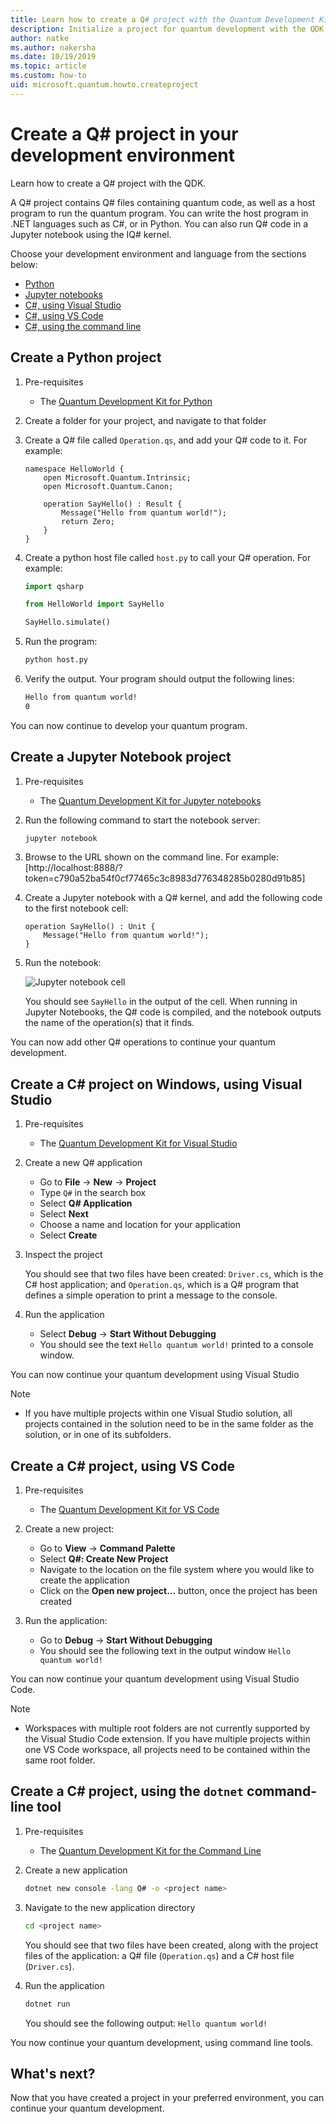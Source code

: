 ```yaml
---
title: Learn how to create a Q# project with the Quantum Development Kit (QDK)
description: Initialize a project for quantum development with the QDK and Q# in the development environment of you choice
author: natke
ms.author: nakersha
ms.date: 10/19/2019
ms.topic: article
ms.custom: how-to
uid: microsoft.quantum.howto.createproject
---
```


# Create a Q# project in your development environment

Learn how to create a Q# project with the QDK.

A Q# project contains Q# files containing quantum code, as well as a host program to run the quantum program. You can write the host program in .NET languages such as C#, or in Python. You can also run Q# code in a Jupyter notebook using the IQ# kernel.

Choose your development environment and language from the sections below:

* [Python](#create-a-python-project)
* [Jupyter notebooks](#create-a-jupyter-notebook-project)
* [C#, using Visual Studio](#create-a-c-project-on-windows-using-visual-studio)
* [C#, using VS Code](#create-a-c-project-using-vs-code)
* [C#, using the command line](#create-a-c-project-using-the-dotnet-command-line-tool)

## Create a Python project

1. Pre-requisites

     * The [Quantum Development Kit for Python](xref:microsoft.quantum.install#develop-with-python)

1. Create a folder for your project, and navigate to that folder

1. Create a Q# file called `Operation.qs`, and add your Q# code to it. For example:

    ```qsharp
    namespace HelloWorld {
        open Microsoft.Quantum.Intrinsic;
        open Microsoft.Quantum.Canon;

        operation SayHello() : Result {
            Message("Hello from quantum world!");
            return Zero;
        }
    }
    ```

1. Create a python host file called `host.py` to call your Q# operation. For example:

    ```python
    import qsharp

    from HelloWorld import SayHello

    SayHello.simulate()
    ```

1. Run the program:

    ```bash
    python host.py
    ```

1. Verify the output. Your program should output the following lines:

    ```bash
    Hello from quantum world!
    0
    ```

You can now continue to develop your quantum program.

## Create a Jupyter Notebook project

1. Pre-requisites

    * The [Quantum Development Kit for Jupyter notebooks](xref:microsoft.quantum.install#develop-with-jupyter-notebooks)

1. Run the following command to start the notebook server:

    ```bash
    jupyter notebook
    ```

1. Browse to the URL shown on the command line. For example: [http://localhost:8888/?token=c790a52ba54f0cf77465c3c8983d776348285b0280d91b85]

1. Create a Jupyter notebook with a Q# kernel, and add the following code to the first notebook cell:

    ```qsharp
    operation SayHello() : Unit {
        Message("Hello from quantum world!");
    }
    ```

1. Run the notebook:

    ![Jupyter notebook cell](~/media/install-guide-jupyter.png)

    You should see `SayHello` in the output of the cell. When running in Jupyter Notebooks, the Q# code is compiled, and the notebook outputs the name of the operation(s) that it finds.

You can now add other Q# operations to continue your quantum development.

## Create a C# project on Windows, using Visual Studio

1. Pre-requisites

    * The [Quantum Development Kit for Visual Studio](xref:microsoft.quantum.install#develop-with-c-on-windows-using-visual-studio)

1. Create a new Q# application

    * Go to **File** -> **New** -> **Project**
    * Type `Q#` in the search box
    * Select **Q# Application**
    * Select **Next**
    * Choose a name and location for your application
    * Select **Create**

1. Inspect the project

    You should see that two files have been created: `Driver.cs`, which is the C# host application; and `Operation.qs`, which is a Q# program that defines a simple operation to print a message to the console.

1. Run the application

    * Select **Debug** -> **Start Without Debugging**
    * You should see the text `Hello quantum world!` printed to a console window.

You can now continue your quantum development using Visual Studio

> [!NOTE]
> * If you have multiple projects within one Visual Studio solution, all projects contained in the solution need to be in the same folder as the solution, or in one of its subfolders.  

## Create a C# project, using VS Code

1. Pre-requisites

    * The [Quantum Development Kit for VS Code](xref:microsoft.quantum.install#develop-with-c-using-vs-code)

1. Create a new project:

    * Go to **View** -> **Command Palette**
    * Select **Q#: Create New Project**
    * Navigate to the location on the file system where you would like to create the application
    * Click on the **Open new project...** button, once the project has been created

1. Run the application:

    * Go to **Debug** -> **Start Without Debugging**
    * You should see the following text in the output window `Hello quantum world!`

You can now continue your quantum development using Visual Studio Code.

> [!NOTE]
> * Workspaces with multiple root folders are not currently supported by the Visual Studio Code extension. If you have multiple projects within one VS Code workspace, all projects need to be contained within the same root folder.

## Create a C# project, using the `dotnet` command-line tool

1. Pre-requisites

    * The [Quantum Development Kit for the Command Line](xref:microsoft.quantum.install#develop-with-c-using-the-dotnet-command-line-tool)

1. Create a new application

    ```bash
    dotnet new console -lang Q# -o <project name>
    ```

1. Navigate to the new application directory

    ```bash
    cd <project name>
    ```

    You should see that two files have been created, along with the project files of the application: a Q# file (`Operation.qs`) and a C# host file (`Driver.cs`).

1. Run the application

    ```bash
    dotnet run
    ```

    You should see the following output: `Hello quantum world!`

You now continue your quantum development, using command line tools.

## What's next?

Now that you have created a project in your preferred environment, you can continue your quantum development.
